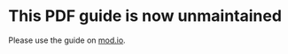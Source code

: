 # This PDF guide is now unmaintained
Please use the guide on [mod.io](https://drg.mod.io/guides/drg-mods-a-comprehensive-guide-to-audio-modding).